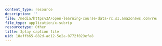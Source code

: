 ```yaml
---
content_type: resource
description: ''
file: /media/https%3A/open-learning-course-data-rc.s3.amazonaws.com/res-tll-004-stem-concept-videos-fall-2013/18affb65882dad125e2a0772f029efa8_nwZ9FbZtOv0.srt
file_type: application/x-subrip
resourcetype: Other
title: 3play caption file
uid: 18affb65-882d-ad12-5e2a-0772f029efa8
---
```

